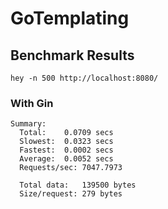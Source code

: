 # GoTemplating
## Benchmark Results
```
hey -n 500 http://localhost:8080/
```
### With Gin
```
Summary:
  Total:	0.0709 secs
  Slowest:	0.0323 secs
  Fastest:	0.0002 secs
  Average:	0.0052 secs
  Requests/sec:	7047.7973
  
  Total data:	139500 bytes
  Size/request:	279 bytes
```
